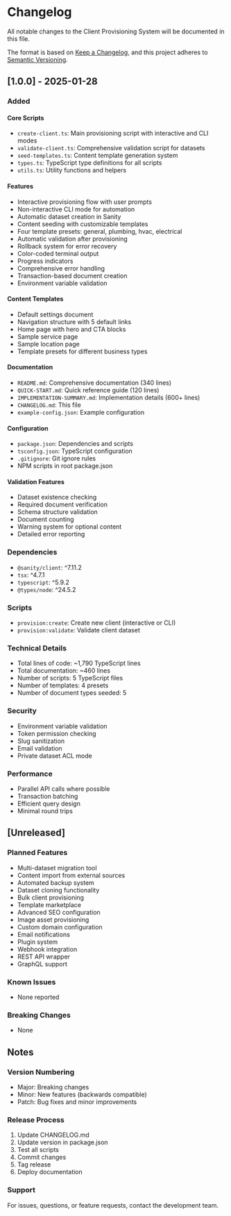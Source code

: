 # Changelog

All notable changes to the Client Provisioning System will be documented in this file.

The format is based on [Keep a Changelog](https://keepachangelog.com/en/1.0.0/),
and this project adheres to [Semantic Versioning](https://semver.org/spec/v2.0.0.html).

## [1.0.0] - 2025-01-28

### Added

#### Core Scripts

- `create-client.ts`: Main provisioning script with interactive and CLI modes
- `validate-client.ts`: Comprehensive validation script for datasets
- `seed-templates.ts`: Content template generation system
- `types.ts`: TypeScript type definitions for all scripts
- `utils.ts`: Utility functions and helpers

#### Features

- Interactive provisioning flow with user prompts
- Non-interactive CLI mode for automation
- Automatic dataset creation in Sanity
- Content seeding with customizable templates
- Four template presets: general, plumbing, hvac, electrical
- Automatic validation after provisioning
- Rollback system for error recovery
- Color-coded terminal output
- Progress indicators
- Comprehensive error handling
- Transaction-based document creation
- Environment variable validation

#### Content Templates

- Default settings document
- Navigation structure with 5 default links
- Home page with hero and CTA blocks
- Sample service page
- Sample location page
- Template presets for different business types

#### Documentation

- `README.md`: Comprehensive documentation (340 lines)
- `QUICK-START.md`: Quick reference guide (120 lines)
- `IMPLEMENTATION-SUMMARY.md`: Implementation details (600+ lines)
- `CHANGELOG.md`: This file
- `example-config.json`: Example configuration

#### Configuration

- `package.json`: Dependencies and scripts
- `tsconfig.json`: TypeScript configuration
- `.gitignore`: Git ignore rules
- NPM scripts in root package.json

#### Validation Features

- Dataset existence checking
- Required document verification
- Schema structure validation
- Document counting
- Warning system for optional content
- Detailed error reporting

### Dependencies

- `@sanity/client`: ^7.11.2
- `tsx`: ^4.7.1
- `typescript`: ^5.9.2
- `@types/node`: ^24.5.2

### Scripts

- `provision:create`: Create new client (interactive or CLI)
- `provision:validate`: Validate client dataset

### Technical Details

- Total lines of code: ~1,790 TypeScript lines
- Total documentation: ~460 lines
- Number of scripts: 5 TypeScript files
- Number of templates: 4 presets
- Number of document types seeded: 5

### Security

- Environment variable validation
- Token permission checking
- Slug sanitization
- Email validation
- Private dataset ACL mode

### Performance

- Parallel API calls where possible
- Transaction batching
- Efficient query design
- Minimal round trips

## [Unreleased]

### Planned Features

- Multi-dataset migration tool
- Content import from external sources
- Automated backup system
- Dataset cloning functionality
- Bulk client provisioning
- Template marketplace
- Advanced SEO configuration
- Image asset provisioning
- Custom domain configuration
- Email notifications
- Plugin system
- Webhook integration
- REST API wrapper
- GraphQL support

### Known Issues

- None reported

### Breaking Changes

- None

## Notes

### Version Numbering

- Major: Breaking changes
- Minor: New features (backwards compatible)
- Patch: Bug fixes and minor improvements

### Release Process

1. Update CHANGELOG.md
2. Update version in package.json
3. Test all scripts
4. Commit changes
5. Tag release
6. Deploy documentation

### Support

For issues, questions, or feature requests, contact the development team.
